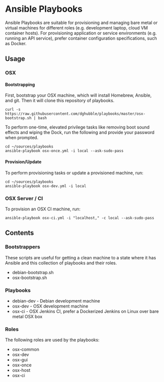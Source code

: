 
# Ansible Playbooks

Ansible Playbooks are suitable for provisioning and managing bare metal or virtual machines for different roles (e.g. development laptop, cloud VM container hosts). For provisioning application or service environments (e.g. running an API service), prefer container configuration specifications, such as Docker.

## Usage

### OSX

#### Bootstrapping

First, bootstrap your OSX machine, which will install Homebrew, Ansible, and git. Then it will clone this repository of playbooks.

    curl -s https://raw.githubusercontent.com/dghubble/playbooks/master/osx-bootstrap.sh | bash

To perform one-time, elevated privilege tasks like removing boot sound effects and wiping the Dock, run the following and provide your password when prompted.

    cd ~/sources/playbooks
    ansible-playbook osx-once.yml -i local --ask-sudo-pass

#### Provision/Update

To perform provisioning tasks or update a provisioned machine, run:

    cd ~/sources/playbooks
    ansible-playbook osx-dev.yml -i local

### OSX Server / CI

To provision an OSX CI machine, run:

    ansible-playbook osx-ci.yml -i "localhost," -c local --ask-sudo-pass

## Contents

### Bootstrappers

These scripts are useful for getting a clean machine to a state where it has Ansible and this collection of playbooks and their roles.

* debian-bootstrap.sh
* osx-bootstrap.sh

### Playbooks

* debian-dev - Debian development machine
* osx-dev - OSX development machine
* osx-ci - OSX Jenkins CI, prefer a Dockerized Jenkins on Linux over bare metal OSX box

### Roles

The following roles are used by the playbooks:

* osx-common
* osx-dev
* osx-gui
* osx-once
* osx-host
* osx-ci
